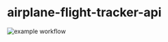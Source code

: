# airplane-flight-tracker-api

![example workflow](https://github.com/ac8736/airplane-flight-tracker-api/actions/workflows/dotnet.yaml/badge.svg)
